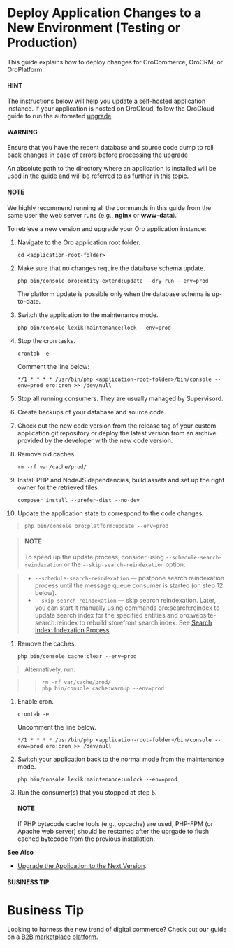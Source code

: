 <a id="deploy-the-update"></a>

# Deploy Application Changes to a New Environment (Testing or Production)

This guide explains how to deploy changes for OroCommerce, OroCRM, or OroPlatform.

#### HINT
The instructions below will help you update a self-hosted application instance. If your application is hosted on OroCloud, follow the OroCloud guide to run the automated <a href="https://doc.oroinc.com/cloud/maintenance/basic-use/#upgrade" target="_blank">upgrade</a>.

#### WARNING
Ensure that you have the recent database and source code dump to roll back changes in case of errors before processing the upgrade

An absolute path to the directory where an application is installed will be used in the guide and will
be referred to as **<application-root-folder>** further in this topic.

#### NOTE
We highly recommend running all the commands in this guide from the same user the web server runs (e.g., **nginx** or **www-data**).

To retrieve a new version and upgrade your Oro application instance:

1. Navigate to the Oro application root folder.
   ```none
   cd <application-root-folder>
   ```
2. Make sure that no changes require the database schema update.
   ```none
   php bin/console oro:entity-extend:update --dry-run --env=prod
   ```

   The platform update is possible only when the database schema is up-to-date.
3. Switch the application to the maintenance mode.
   ```none
   php bin/console lexik:maintenance:lock --env=prod
   ```
4. Stop the cron tasks.
   ```none
   crontab -e
   ```

   Comment the line below:
   ```text
   */1 * * * * /usr/bin/php <application-root-folder>/bin/console --env=prod oro:cron >> /dev/null
   ```
5. Stop all running consumers. They are usually managed by Supervisord.
6. Create backups of your database and source code.
7. Check out the new code version from the release tag of your custom application git repository or deploy the latest version from an archive provided by the developer with the new code version.
8. Remove old caches.
   ```none
   rm -rf var/cache/prod/
   ```
9. Install PHP and NodeJS dependencies, build assets and set up the right owner for the retrieved files.
   ```none
   composer install --prefer-dist --no-dev
   ```
10. Update the application state to correspond to the code changes.

> ```none
> php bin/console oro:platform:update --env=prod
> ```

> #### NOTE
> To speed up the update process, consider using `--schedule-search-reindexation` or the
> `--skip-search-reindexation` option:

> * `--schedule-search-reindexation` — postpone search reindexation process until
>   the message queue consumer is started (on step 12 below).
> * `--skip-search-reindexation` — skip search reindexation. Later, you can start it manually using commands
>   oro:search:reindex to update search index for the specified entities and oro:website-search:reindex to rebuild storefront search index.
>   See [Search Index: Indexation Process](../architecture/tech-stack/search/index.md#search-index-overview-indexation-process).
1. Remove the caches.
   ```none
   php bin/console cache:clear --env=prod
   ```

> Alternatively, run:

> > ```none
> > rm -rf var/cache/prod/
> > php bin/console cache:warmup --env=prod
> > ```
1. Enable cron.
   ```none
   crontab -e
   ```

   Uncomment the line below.
   ```text
   */1 * * * * /usr/bin/php <application-root-folder>/bin/console --env=prod oro:cron >> /dev/null
   ```
2. Switch your application back to the normal mode from the maintenance mode.
   ```none
   php bin/console lexik:maintenance:unlock --env=prod
   ```
3. Run the consumer(s) that you stopped at step 5.

   #### NOTE
   If PHP bytecode cache tools (e.g., opcache) are used, PHP-FPM (or Apache web server) should be restarted
   after the uprgade to flush cached bytecode from the previous installation.

**See Also**

* [Upgrade the Application to the Next Version](upgrade-to-new-version.md#upgrade-application).

#### BUSINESS TIP
# Business Tip

Looking to harness the new trend of digital commerce? Check out our guide on a <a href="https://oroinc.com/oromarketplace/b2b-marketplace/" target="_blank">B2B marketplace platform</a>.

<!-- Frontend -->

